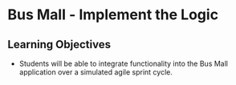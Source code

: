 # Bus Mall - Implement the Logic

## Learning Objectives
- Students will be able to integrate functionality into the Bus Mall application over a simulated agile sprint cycle.
